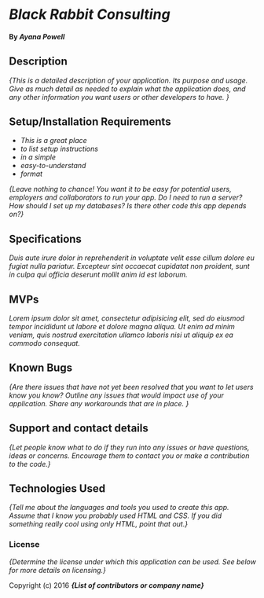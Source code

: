 # _Black Rabbit Consulting_

#### By _**Ayana Powell**_

## Description

_{This is a detailed description of your application. Its purpose and usage.  Give as much detail as needed to explain what the application does, and any other information you want users or other developers to have. }_

## Setup/Installation Requirements

* _This is a great place_
* _to list setup instructions_
* _in a simple_
* _easy-to-understand_
* _format_

_{Leave nothing to chance! You want it to be easy for potential users, employers and collaborators to run your app. Do I need to run a server? How should I set up my databases? Is there other code this app depends on?}_

## Specifications
_Duis aute irure dolor in reprehenderit in voluptate velit esse cillum dolore eu fugiat nulla pariatur._ _Excepteur sint occaecat cupidatat non proident, sunt in culpa qui officia deserunt mollit anim id est laborum._

## MVPs
_Lorem ipsum dolor sit amet, consectetur adipisicing elit, sed do eiusmod tempor incididunt ut labore et dolore magna aliqua._
_Ut enim ad minim veniam, quis nostrud exercitation ullamco laboris nisi ut aliquip ex ea commodo consequat._

## Known Bugs

_{Are there issues that have not yet been resolved that you want to let users know you know?  Outline any issues that would impact use of your application.  Share any workarounds that are in place. }_

## Support and contact details

_{Let people know what to do if they run into any issues or have questions, ideas or concerns.  Encourage them to contact you or make a contribution to the code.}_

## Technologies Used

_{Tell me about the languages and tools you used to create this app. Assume that I know you probably used HTML and CSS. If you did something really cool using only HTML, point that out.}_

### License

*{Determine the license under which this application can be used.  See below for more details on licensing.}*

Copyright (c) 2016 **_{List of contributors or company name}_**
